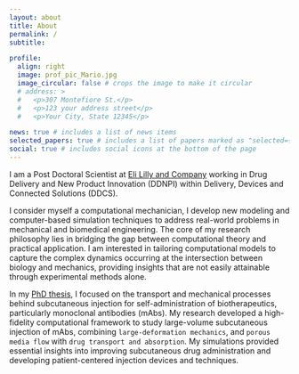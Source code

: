 ```yaml
---
layout: about
title: About
permalink: /
subtitle:

profile:
  align: right
  image: prof_pic_Mario.jpg
  image_circular: false # crops the image to make it circular
  # address: >
  #   <p>307 Montefiore St.</p>
  #   <p>123 your address street</p>
  #   <p>Your City, State 12345</p>

news: true # includes a list of news items
selected_papers: true # includes a list of papers marked as "selected={true}"
social: true # includes social icons at the bottom of the page
---
```


I am a Post Doctoral Scientist at [Eli Lilly and Company](https://lilly.com) working in Drug Delivery and New Product Innovation (DDNPI) within Delivery, Devices and Connected Solutions (DDCS).


I consider myself a computational mechanician, I develop new modeling and computer-based simulation techniques to address real-world problems in mechanical and biomedical engineering. The core of my research philosophy lies in bridging the gap between computational theory and practical application. I am interested in tailoring computational models to capture the complex dynamics occurring at the intersection between biology and mechanics, providing insights that are not easily attainable through experimental methods alone.

In my [PhD thesis](https://hammer.purdue.edu/articles/thesis/Numerical_Simulation_and_Poromechanical_Modeling_of_Subcutaneous_Injection_of_Monoclonal_Antibodies/25674240), I focused on the transport and mechanical processes behind subcutaneous injection for self-administration of biotherapeutics, particularly monoclonal antibodies (mAbs). My research developed a high-fidelity computational framework to study large-volume subcutaneous injection of mAbs, combining `large-deformation mechanics`, and `porous media flow` with `drug transport and absorption`. My simulations provided essential insights into improving subcutaneous drug administration and developing patient-centered injection devices and techniques.

